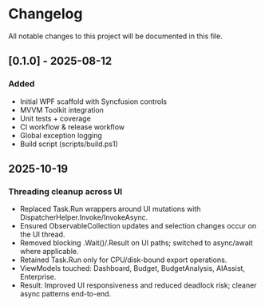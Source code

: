 # Changelog
All notable changes to this project will be documented in this file.

## [0.1.0] - 2025-08-12
### Added
- Initial WPF scaffold with Syncfusion controls
- MVVM Toolkit integration
- Unit tests + coverage
- CI workflow & release workflow
- Global exception logging
- Build script (scripts/build.ps1)

## 2025-10-19

### Threading cleanup across UI
- Replaced Task.Run wrappers around UI mutations with DispatcherHelper.Invoke/InvokeAsync.
- Ensured ObservableCollection updates and selection changes occur on the UI thread.
- Removed blocking .Wait()/.Result on UI paths; switched to async/await where applicable.
- Retained Task.Run only for CPU/disk-bound export operations.
- ViewModels touched: Dashboard, Budget, BudgetAnalysis, AIAssist, Enterprise.
- Result: Improved UI responsiveness and reduced deadlock risk; cleaner async patterns end-to-end.

